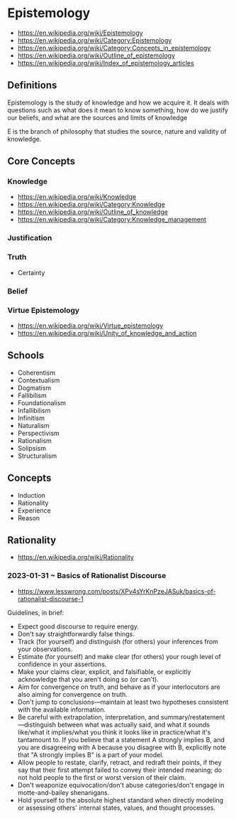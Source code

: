 # Epistemology

* https://en.wikipedia.org/wiki/Epistemology
* https://en.wikipedia.org/wiki/Category:Epistemology
* https://en.wikipedia.org/wiki/Category:Concepts_in_epistemology
* https://en.wikipedia.org/wiki/Outline_of_epistemology
* https://en.wikipedia.org/wiki/Index_of_epistemology_articles

## Definitions

Epistemology is the study of knowledge and how we acquire it. It deals with questions such as what does it mean to know something, how do we justify our beliefs, and what are the sources and limits of knowledge

E is the branch of philosophy that studies the source, nature and validity of knowledge.

## Core Concepts


### Knowledge

* https://en.wikipedia.org/wiki/Knowledge
* https://en.wikipedia.org/wiki/Category:Knowledge
* https://en.wikipedia.org/wiki/Outline_of_knowledge
* https://en.wikipedia.org/wiki/Category:Knowledge_management

### Justification

### Truth


* Certainty

### Belief

### Virtue Epistemology

* https://en.wikipedia.org/wiki/Virtue_epistemology
* https://en.wikipedia.org/wiki/Unity_of_knowledge_and_action

## Schools

* Coherentism
* Contextualism
* Dogmatism
* Fallibilism
* Foundationalism
* Infallibilism
* Infinitism
* Naturalism
* Perspectivism
* Rationalism
* Solipsism
* Structuralism

## Concepts

* Induction
* Rationality
* Experience
* Reason

## Rationality

* https://en.wikipedia.org/wiki/Rationality


### 2023-01-31 ~ Basics of Rationalist Discourse

* https://www.lesswrong.com/posts/XPv4sYrKnPzeJASuk/basics-of-rationalist-discourse-1

Guidelines, in brief:

* Expect good discourse to require energy.
* Don't say straightforwardly false things.
* Track (for yourself) and distinguish (for others) your inferences from your observations.
* Estimate (for yourself) and make clear (for others) your rough level of confidence in your assertions.
* Make your claims clear, explicit, and falsifiable, or explicitly acknowledge that you aren't doing so (or can't).
* Aim for convergence on truth, and behave as if your interlocutors are also aiming for convergence on truth.
* Don't jump to conclusions—maintain at least two hypotheses consistent with the available information.
* Be careful with extrapolation, interpretation, and summary/restatement—distinguish between what was actually said, and what it sounds like/what it implies/what you think it looks like in practice/what it's tantamount to. If you believe that a statement A strongly implies B, and you are disagreeing with A because you disagree with B, explicitly note that "A strongly implies B" is a part of your model.
* Allow people to restate, clarify, retract, and redraft their points, if they say that their first attempt failed to convey their intended meaning; do not hold people to the first or worst version of their claim.
* Don't weaponize equivocation/don't abuse categories/don't engage in motte-and-bailey shenanigans.
* Hold yourself to the absolute highest standard when directly modeling or assessing others' internal states, values, and thought processes.
